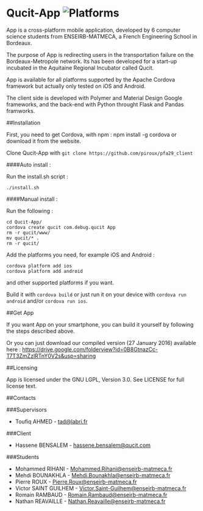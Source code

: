 # Qucit-App ![Platforms](https://img.shields.io/badge/platform-ios%20%7C%20android-lightgrey.svg)

App is a cross-platform mobile application, developed by 6 computer science students from ENSEIRB-MATMECA, 
a French Engineering School in Bordeaux.

The purpose of App is redirecting users in the transportation failure on the Bordeaux-Metropole network.
Its has been developed for a start-up incubated in the Aquitaine Regional Incubator called Qucit.

App is available for all platforms supported by the Apache Cordova framework but actually only tested on iOS and Android.

The client side is developed with Polymer and Material Design Google frameworks, and the back-end with Python throught Flask and Pandas framworks.

##Installation

First, you need to get Cordova, with npm : npm install -g cordova or download it from the website.

Clone Qucit-App with `git clone https://github.com/piroux/pfa29_client`

####Auto install :

Run the install.sh script :

	./install.sh

####Manual install :

Run the following :

	cd Qucit-App/
	cordova create qucit com.debug.qucit App
	rm -r qucit/www/
	mv qucit/* .
	rm -r qucit/

Add the platforms you need, for example iOS and Android :

	cordova platform add ios
	cordova platform add android

and other supported platforms if you want.

Build it with `cordova build` or just run it on your device  with `cordova run android` and/or `cordova run ios`.

##Get App

If you want App on your smartphone, you can build it yourself by following the steps described above.

Or you can just download our compiled version (27 January 2016) available here : https://drive.google.com/folderview?id=0B8GtnazCc-T7T3ZmZzlRTnY0V2s&usp=sharing

##Licensing

App is licensed under the GNU LGPL, Version 3.0. See LICENSE for full license text.

##Contacts

###Supervisors

- Toufiq AHMED - tad@labri.fr

###Client

- Hassene BENSALEM - hassene.bensalem@qucit.com

###Students

- Mohammed RIHANI - Mohammed.Rihani@enseirb-matmeca.fr
- Mehdi BOUNAKHLA - Mehdi.Bounakhla@enseirb-matmeca.fr
- Pierre ROUX - Pierre.Roux@enseirb-matmeca.fr
- Victor SAINT GUILHEM - Victor.Saint-Guilhem@enseirb-matmeca.fr
- Romain RAMBAUD - Romain.Rambaud@enseirb-matmeca.fr
- Nathan REAVAILLE - Nathan.Reavaille@enseirb-matmeca.fr


[Polymer]: https://www.polymer-project.org/
[Material Design]: https://www.google.com/design/spec/material-design/introduction.html
[Apache Cordova]: https://cordova.apache.org/
